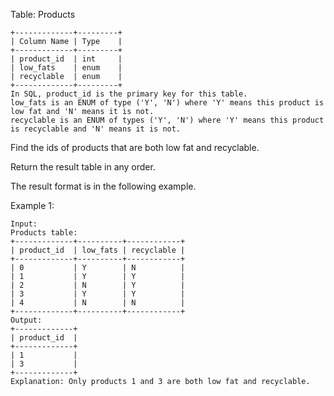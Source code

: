 Table: Products

    +-------------+---------+
    | Column Name | Type    |
    +-------------+---------+
    | product_id  | int     |
    | low_fats    | enum    |
    | recyclable  | enum    |
    +-------------+---------+
    In SQL, product_id is the primary key for this table.
    low_fats is an ENUM of type ('Y', 'N') where 'Y' means this product is low fat and 'N' means it is not.
    recyclable is an ENUM of types ('Y', 'N') where 'Y' means this product is recyclable and 'N' means it is not.

 

Find the ids of products that are both low fat and recyclable.

Return the result table in any order.

The result format is in the following example.

 

Example 1:

    Input: 
    Products table:
    +-------------+----------+------------+
    | product_id  | low_fats | recyclable |
    +-------------+----------+------------+
    | 0           | Y        | N          |
    | 1           | Y        | Y          |
    | 2           | N        | Y          |
    | 3           | Y        | Y          |
    | 4           | N        | N          |
    +-------------+----------+------------+
    Output: 
    +-------------+
    | product_id  |
    +-------------+
    | 1           |
    | 3           |
    +-------------+
    Explanation: Only products 1 and 3 are both low fat and recyclable.
